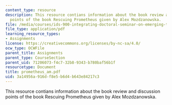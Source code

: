 ```yaml
---
content_type: resource
description: This resource contians information about the book review and discussion
  points of the book Rescuing Prometheus given by Alex Mozdzanowska.
file: /media/courses/ids-900-integrating-doctoral-seminar-on-emerging-technologies-fall-2005/3a14956a916df8e5b6d4b643e84217c3_prometheus_am.pdf
file_type: application/pdf
learning_resource_types:
- Assignments
license: https://creativecommons.org/licenses/by-nc-sa/4.0/
ocw_type: OCWFile
parent_title: Assignments
parent_type: CourseSection
parent_uid: 71206073-f4c7-32b8-9343-b780baf56b1f
resourcetype: Document
title: prometheus_am.pdf
uid: 3a14956a-916d-f8e5-b6d4-b643e84217c3
---
```

This resource contians information about the book review and discussion points of the book Rescuing Prometheus given by Alex Mozdzanowska.